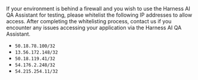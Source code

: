 If your environment is behind a firewall and you wish to use the Harness AI QA Assistant for testing, please whitelist the following IP addresses to allow access. After completing the whitelisting process, contact us if you encounter any issues accessing your application via the Harness AI QA Assistant.

- `50.18.78.100/32`
- `13.56.172.148/32`
- `50.18.119.41/32`
- `54.176.2.248/32`
- `54.215.254.11/32`

